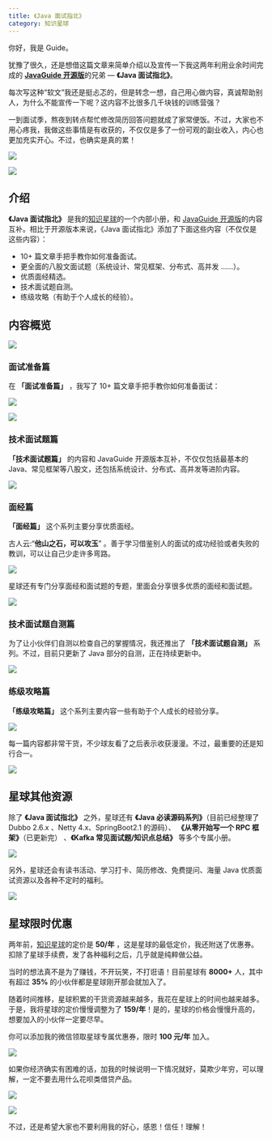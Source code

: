 ```yaml
---
title: 《Java 面试指北》
category: 知识星球
---
```


你好，我是 Guide。

犹豫了很久，还是想借这篇文章来简单介绍以及宣传一下我这两年利用业余时间完成的 [**JavaGuide 开源版**](https://javaguide.cn/)的兄弟 — **《Java 面试指北》**。

每次写这种“软文”我还是挺忐忑的，但是转念一想，自己用心做内容，真诚帮助别人，为什么不能宣传一下呢？这内容不比很多几千块钱的训练营强？

一到面试季，熬夜到转点帮忙修改简历回答问题就成了家常便饭。不过，大家也不用心疼我，我做这些事情是有收获的，不仅仅是多了一份可观的副业收入，内心也更加充实开心。不过，也确实是真的累！

![](https://guide-blog-images.oss-cn-shenzhen.aliyuncs.com/xingqiu/image-20220304123156348.png)

![](https://guide-blog-images.oss-cn-shenzhen.aliyuncs.com/xingqiu/IMG_2975_%E5%89%AF%E6%9C%AC.png)

## 介绍

**《Java 面试指北》** 是我的[知识星球](../about-the-author/zhishixingqiu-two-years.md)的一个内部小册，和 [JavaGuide 开源版](https://javaguide.cn/)的内容互补。相比于开源版本来说，《Java 面试指北》添加了下面这些内容（不仅仅是这些内容）：

- 10+ 篇文章手把手教你如何准备面试。
- 更全面的八股文面试题（系统设计、常见框架、分布式、高并发 ......）。
- 优质面经精选。
- 技术面试题自测。
- 练级攻略（有助于个人成长的经验）。

## 内容概览

![](https://guide-blog-images.oss-cn-shenzhen.aliyuncs.com/xingqiu/image-20220304102536445.png)

### 面试准备篇

在 **「面试准备篇」** ，我写了 10+ 篇文章手把手教你如何准备面试：

![](https://guide-blog-images.oss-cn-shenzhen.aliyuncs.com/xingqiu/image-20220304120532910.png)

![](https://guide-blog-images.oss-cn-shenzhen.aliyuncs.com/xingqiu/image-20220304120629860.png)

### 技术面试题篇

**「技术面试题篇」** 的内容和 JavaGuide 开源版本互补，不仅仅包括最基本的 Java、常见框架等八股文，还包括系统设计、分布式、高并发等进阶内容。

![](https://guide-blog-images.oss-cn-shenzhen.aliyuncs.com/xingqiu/image-20220304102904740.png)

### 面经篇

**「面经篇」** 这个系列主要分享优质面经。

古人云:“**他山之石，可以攻玉**” 。善于学习借鉴别人的面试的成功经验或者失败的教训，可以让自己少走许多弯路。

![](https://guide-blog-images.oss-cn-shenzhen.aliyuncs.com/xingqiu/image-20220304103521611.png)

星球还有专门分享面经和面试题的专题，里面会分享很多优质的面经和面试题。

![](https://guide-blog-images.oss-cn-shenzhen.aliyuncs.com/xingqiu/image-20220304120018731.png)

### 技术面试题自测篇

为了让小伙伴们自测以检查自己的掌握情况，我还推出了 **「技术面试题自测」** 系列。不过，目前只更新了 Java 部分的自测，正在持续更新中。

![](https://guide-blog-images.oss-cn-shenzhen.aliyuncs.com/xingqiu/image-20220213161642408.png)

### 练级攻略篇

**「练级攻略篇」** 这个系列主要内容一些有助于个人成长的经验分享。

![](https://guide-blog-images.oss-cn-shenzhen.aliyuncs.com/xingqiu/image-20220304102108367.png)

每一篇内容都非常干货，不少球友看了之后表示收获漫漫。不过，最重要的还是知行合一。

![](https://guide-blog-images.oss-cn-shenzhen.aliyuncs.com/xingqiu/image-20220304102815110.png)

## 星球其他资源

除了 **《Java 面试指北》** 之外，星球还有 **《Java 必读源码系列》**（目前已经整理了 Dubbo 2.6.x 、Netty 4.x、SpringBoot2.1 的源码）、 **《从零开始写一个 RPC 框架》**（已更新完） 、**《Kafka 常见面试题/知识点总结》** 等多个专属小册。

![](https://guide-blog-images.oss-cn-shenzhen.aliyuncs.com/xingqiu/image-20220211231206733.png)

另外，星球还会有读书活动、学习打卡、简历修改、免费提问、海量 Java 优质面试资源以及各种不定时的福利。

![](https://guide-blog-images.oss-cn-shenzhen.aliyuncs.com/xingqiu/image-20220304124333119.png)

## 星球限时优惠

两年前，[知识星球](../about-the-author/zhishixingqiu-two-years.md)的定价是 **50/年** ，这是星球的最低定价，我还附送了优惠券。扣除了星球手续费，发了各种福利之后，几乎就是纯粹做公益。

当时的想法真不是为了赚钱，不开玩笑，不打诳语！目前星球有 **8000+** 人，其中有超过 **35%** 的小伙伴都是星球刚开那会就加入了。

随着时间推移，星球积累的干货资源越来越多，我花在星球上的时间也越来越多。于是，我将星球的定价慢慢调整为了 **159/年**！是的，星球的价格会慢慢升高的，想要加入的小伙伴一定要尽早。

你可以添加我的微信领取星球专属优惠券，限时 **100 元/年** 加入。

![](https://guide-blog-images.oss-cn-shenzhen.aliyuncs.com/github/javaguide/IMG_3007.jpg)

如果你经济确实有困难的话，加我的时候说明一下情况就好，莫欺少年穷，可以理解，一定不要去用什么花呗类借贷产品。

![](https://guide-blog-images.oss-cn-shenzhen.aliyuncs.com/xingqiu/image-20220304125325364.png)

![](https://guide-blog-images.oss-cn-shenzhen.aliyuncs.com/xingqiu/image-20220304125403995.png)

不过，还是希望大家也不要利用我的好心，感恩！信任！理解！
